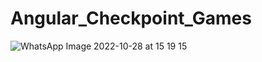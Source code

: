 # Angular_Checkpoint_Games
![WhatsApp Image 2022-10-28 at 15 19 15](https://user-images.githubusercontent.com/94902906/198705686-26423f88-3906-4b43-81eb-54a1cd8f0ef9.jpeg)
